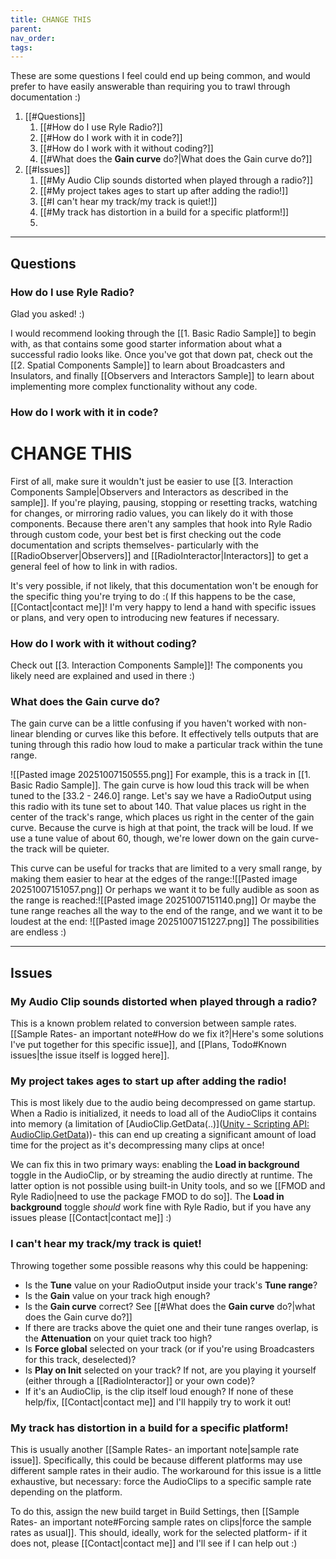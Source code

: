 ```yaml
---
title: CHANGE THIS
parent:
nav_order:
tags:
---
```


These are some questions I feel could end up being common, and would prefer to have easily answerable than requiring you to trawl through documentation :)
1. [[#Questions]]
	1. [[#How do I use Ryle Radio?]]
	2. [[#How do I work with it in code?]]
	3. [[#How do I work with it without coding?]]
	4. [[#What does the **Gain curve** do?|What does the Gain curve do?]]
2. [[#Issues]]
	1. [[#My Audio Clip sounds distorted when played through a radio?]]
	2. [[#My project takes ages to start up after adding the radio!]]
	3. [[#I can't hear my track/my track is quiet!]]
	4. [[#My track has distortion in a build for a specific platform!]]
	5. 
---
## Questions
### How do I use Ryle Radio?
Glad you asked! :)

I would recommend looking through the [[1. Basic Radio Sample]] to begin with, as that contains some good starter information about what a successful radio looks like. Once you've got that down pat, check out the [[2. Spatial Components Sample]] to learn about Broadcasters and Insulators, and finally [[Observers and Interactors Sample]] to learn about implementing more complex functionality without any code.

### How do I work with it in code?
# CHANGE THIS 
First of all, make sure it wouldn't just be easier to use [[3. Interaction Components Sample|Observers and Interactors as described in the sample]]. If you're playing, pausing, stopping or resetting tracks, watching for changes, or mirroring radio values, you can likely do it with those components. Because there aren't any samples that hook into Ryle Radio through custom code, your best bet is first checking out the code documentation and scripts themselves- particularly with the [[RadioObserver|Observers]] and [[RadioInteractor|Interactors]] to get a general feel of how to link in with radios.

It's very possible, if not likely, that this documentation won't be enough for the specific thing you're trying to do :( If this happens to be the case, [[Contact|contact me]]! I'm very happy to lend a hand with specific issues or plans, and very open to introducing new features if necessary. 

### How do I work with it without coding?
Check out [[3. Interaction Components Sample]]! The components you likely need are explained and used in there :)

### What does the **Gain curve** do?
The gain curve can be a little confusing if you haven't worked with non-linear blending or curves like this before. It effectively tells outputs that are tuning through this radio how loud to make a particular track within the tune range.

![[Pasted image 20251007150555.png]]
For example, this is a track in [[1. Basic Radio Sample]]. The gain curve is how loud this track will be when tuned to the \[33.2 - 246.0] range.
Let's say we have a RadioOutput using this radio with its tune set to about 140. That value places us right in the center of the track's range, which places us right in the center of the gain curve. Because the curve is high at that point, the track will be loud. If we use a tune value of about 60, though, we're lower down on the gain curve- the track will be quieter.

This curve can be useful for tracks that are limited to a very small range, by making them easier to hear at the edges of the range:![[Pasted image 20251007151057.png]]
Or perhaps we want it to be fully audible as soon as the range is reached:![[Pasted image 20251007151140.png]]
Or maybe the tune range reaches all the way to the end of the range, and we want it to be loudest at the end:
![[Pasted image 20251007151227.png]]
The possibilities are endless :)

---
## Issues
### My Audio Clip sounds distorted when played through a radio?
This is a known problem related to conversion between sample rates.  [[Sample Rates- an important note#How do we fix it?|Here's some solutions I've put together for this specific issue]], and [[Plans, Todo#Known issues|the issue itself is logged here]].

### My project takes ages to start up after adding the radio!
This is most likely due to the audio being decompressed on game startup. When a Radio is initialized, it needs to load all of the AudioClips it contains into memory (a limitation of [AudioClip.GetData(..)]([Unity - Scripting API: AudioClip.GetData](https://docs.unity3d.com/6000.2/Documentation/ScriptReference/AudioClip.GetData.html)))- this can end up creating a significant amount of load time for the project as it's decompressing many clips at once!

We can fix this in two primary ways: enabling the **Load in background** toggle in the AudioClip, or by streaming the audio directly at runtime. The latter option is not possible using built-in Unity tools, and so we [[FMOD and Ryle Radio|need to use the package FMOD to do so]]. The **Load in background** toggle *should* work fine with Ryle Radio, but if you have any issues please [[Contact|contact me]] :)

### I can't hear my track/my track is quiet!
Throwing together some possible reasons why this could be happening:
- Is the **Tune** value on your RadioOutput inside your track's **Tune range**?
- Is the **Gain** value on your track high enough?
- Is the **Gain curve** correct? See [[#What does the **Gain curve** do?|what does the Gain curve do?]]
- If there are tracks above the quiet one and their tune ranges overlap, is the **Attenuation** on your quiet track too high?
- Is **Force global** selected on your track (or if you're using Broadcasters for this track, deselected)?
- Is **Play on Init** selected on your track? If not, are you playing it yourself (either through a [[RadioInteractor]] or your own code)?
- If it's an AudioClip, is the clip itself loud enough?
If none of these help/fix, [[Contact|contact me]] and I'll happily try to work it out!

### My track has distortion in a build for a specific platform!
This is usually another [[Sample Rates- an important note|sample rate issue]]. Specifically, this could be because different platforms may use different sample rates in their audio. The workaround for this issue is a little exhaustive, but necessary: force the AudioClips to a specific sample rate depending on the platform.

To do this, assign the new build target in Build Settings, then [[Sample Rates- an important note#Forcing sample rates on clips|force the sample rates as usual]]. This should, ideally, work for the selected platform- if it does not, please [[Contact|contact me]] and I'll see if I can help out :)